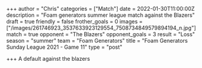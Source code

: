 +++
author = "Chris"
categories = ["Match"]
date = 2022-01-30T11:00:00Z
description = "Foam generators summer league match against the Blazers"
draft = true
friendly = false
frother_goals = 0
images = ["/images/261746923_3537633923129554_7508734849579894194_n.jpg"]
match = true
opponent = "The Blazers"
opponent_goals = 3
result = "Loss"
season = "summer"
team = "Foam Generators"
title = "Foam Generators Sunday League 2021 - Game 11"
type = "post"

+++
A default against the blazers